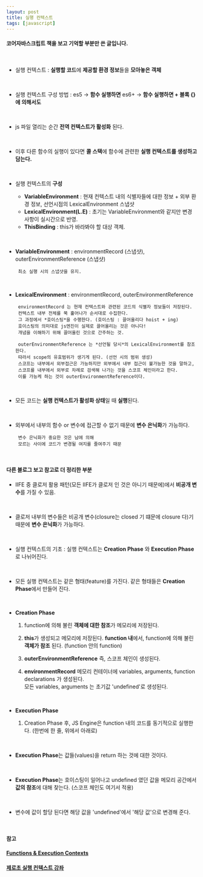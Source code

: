```yaml
---
layout: post
title: 실행 컨텍스트
tags: [javascript]
---
```


#### 코어자바스크립트 책을 보고 기억할 부분만 쓴 글입니다.
 
 <br />
  
 - 실행 컨텍스트 : **실행할 코드**에 **제공할 환경 정보**들을 **모아놓은 객체**
 
 <br />

 - 실행 컨텍스트 구성 방법 : es5 -> **함수 실행하면** es6+ -> **함수 실행하면 + 블록 {}에 의해서도**
 
 <br />

 - js 파일 열리는 순간 **전역 컨텍스트가 활성화** 된다.
 
 <br />

 - 이후 다른 함수의 실행이 있다면 **콜 스택**에 함수에 관련한 **실행 컨텍스트를 생성하고 담는다.**
 
 <br />

 - 실행 컨텍스트의 **구성**

   - **VariableEnvironment** : 현재 컨텍스트 내의 식별자들에 대한 정보 + 외부 환경 정보, 선언시점의 LexicalEnvironment 스냅샷
   - **LexicalEnvironment(L.E)** : 초기는 VariableEnvironment와 같지만 변경 사항이 실시간으로 반영.
   - **ThisBinding** : this가 바라봐야 할 대상 객체.
 
 <br />

 - **VariableEnvironment** : environmentRecord (스냅샷), outerEnvironmentReference (스냅샷)

        최소 실행 시의 스냅샷을 유지.
 
 <br />

 - **LexicalEnvironment** : environmentRecord, outerEnvironmentReference

        environmentRecord 는 현재 컨텍스트와 관련된 코드의 식별자 정보들이 저장된다.  
        컨텍스트 내부 전체를 쭉 훑어나가 순서대로 수집한다.  
        그 과정에서 *호이스팅*을 수행한다. (호이스팅 : 끌어올리다 hoist + ing)  
        호이스팅의 의미대로 js엔진이 실제로 끌어올리는 것은 아니다!  
        개념을 이해하기 위해 끌어올린 것으로 간주하는 것.  

        outerEnvironmentReference 는 *선언될 당시*의 LexicalEnvironment를 참조한다.  
        따라서 scope의 유효범위가 생기게 된다. (선언 시의 범위 생성)  
        스코프는 내부에서 외부접근은 가능하지만 외부에서 내부 접근이 불가능한 것을 말하고,  
        스코프를 내부에서 외부로 차례로 검색해 나가는 것을 스코프 체인이라고 한다.  
        이를 가능케 하는 것이 outerEnvironmentReference이다.  
 
 <br />

  - 모든 코드는 **실행 컨텍스트가 활성화 상태**일 때 **실행**된다.
 
 <br />

 - 외부에서 내부의 함수 or 변수에 접근할 수 없기 때문에 **변수 은닉화**가 가능하다.

        변수 은닉화가 중요한 것은 남에 의해 
        모르는 사이에 코드가 변경될 여지를 줄여주기 때문
 
 <br />

#### 다른 블로그 보고 참고로 더 정리한 부분

 - IIFE 중 클로저 활용 패턴(모든 IIFE가 클로저 인 것은 아니기 때문에)에서 **비공개 변수**를 가질 수 있음.
 
 <br />

 - 클로저 내부의 변수들은 비공개 변수(closure는 closed 기 떄문에 closure 다)기 때문에 **변수 은닉화**가 가능하다.
 
 <br />

 - 실행 컨텍스트의 기초 : 실행 컨텍스트는 **Creation Phase** 와 **Execution Phase**로 나뉘어진다.
 
 <br />
 
 - 모든 실행 컨텍스트는 같은 형태(feature)를 가진다. 같은 형태들은 **Creation Phase**에서 만들어 진다.
 
 <br />

 - **Creation Phase**  

    1. function에 의해 불린 **객체에 대한 참조**가 메모리에 저장된다. 

    2. **this**가 생성되고 메모리에 저장된다. **function 내**에서, function에 의해 불린 **객체가 참조** 된다. (function 안의 function)

    3. **outerEnvironmentReference** 즉, 스코프 체인이 생성된다.

    4. **environmentRecord** 메모리 컨테이너에 variables, arguments, function declarations 가 생성된다.  
        모든 variables, arguments 는 초기값 'undefined'로 생성된다.
 
 <br />

 - **Execution Phase**

    1. Creation Phase 후, JS Engine은 function 내의 코드를 동기적으로 실행한다. (한번에 한 줄, 위에서 아래로)
 
 <br />

 - **Execution Phase**는 값들(values)을 return 하는 것에 대한 것이다.
 
 <br />

 - **Execution Phase**는 호이스팅이 일어나고 undefined 였던 값을 메모리 공간에서 **값의 참조**에 대해 찾는다. (스코프 체인도 여기서 적용)
 
 <br />

 - 변수에 값이 할당 된다면 해당 값을 'undefined'에서 '해당 값'으로 변경해 준다.

<br /> 

#### 참고

#### [Functions & Execution Contexts](https://medium.com/@olinations/functions-execution-contexts-6d5d71b74d51)
#### [제로초 실행 컨텍스트 강좌](https://www.zerocho.com/category/JavaScript/post/5741d96d094da4986bc950a0)